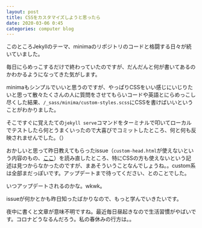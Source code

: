 ```yaml
---
layout: post
title: CSSをカスタマイズしようと思ったら
date: 2020-03-06 0:45
categories: computer blog
---
```


このところJekyllのテーマ、minimaのリポジトリのコードと格闘する日々が続いていました。

毎日にらめっこするだけで終わっていたのですが、だんだんと何が書いてあるのかわかるようになってきた気がします。

minimaもシンプルでいいと思うのですが、やっぱりCSSをいい感じにいじりたいと思って散々たくさんの人に質問をさせてもらいコードや英語とにらめっこし尽くした結果、`/_sass/minima/custom-styles.scss`にCSSを書けばいいということがわかりました。

そこですぐに覚えたての`jekyll serve`コマンドをターミナルで叩いてローカルでテストしたら何とうまくいったので大喜びでコミットしたところ、何と何も反映されませんでした。（）

おかしいと思って昨日教えてもらったissue（`custom-head.html`が使えないという内容のもの、[ここ](https://github.com/jekyll/minima/issues/472)）を読み直したところ、特にCSSの方も使えないという記述は見つからなかったのですが、まあそういうことなんでしょうね。。custom系は全部まだっぽいです。アップデートまで待ってください、とのことでした。

いつアップデートされるのかな。wkwk。

issueが何かとかも昨日知ったばかりなので、もっと学んでいきたいです。

夜中に書くと文章が意味不明ですね。最近毎日昼起きなので生活習慣がやばいです。コロナどうなるんだろう。私の春休みの行方は。。
